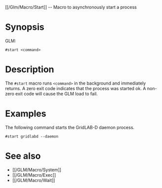 [[/Glm/Macro/Start]] -- Macro to asynchronously start a process

# Synopsis

GLM:

~~~
#start <command>
~~~

# Description

The `#start` macro runs `<command>` in the background and immediately returns. A zero exit code indicates that the process was started ok. A non-zero exit code will cause the GLM load to fail.

# Examples

The following command starts the GridLAB-D daemon process.

~~~
#start gridlabd --daemon
~~~

# See also

* [[/GLM/Macro/System]]
* [[/GLM/Macro/Exec]]
* [[/GLM/Macro/Wait]]
